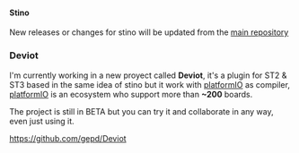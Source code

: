 #### Stino

New releases or changes for stino will be updated from the [main repository](https://github.com/Robot-Will/Stino)

### Deviot

I'm currently working in a new proyect called **Deviot**, it's a plugin for ST2 & ST3 based in the same idea of stino but it work with [platformIO](http://platformio.org/) as compiler, [platformIO](http://platformio.org/) is an ecosystem who support more than **~200** boards.

The project is still in BETA but you can try it and collaborate in any way, even just using it.

https://github.com/gepd/Deviot
